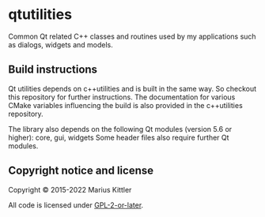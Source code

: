 # qtutilities
Common Qt related C++ classes and routines used by my applications such as dialogs, widgets and models.

## Build instructions
Qt utilities depends on c++utilities and is built in the same way. So checkout this repository for further
instructions. The documentation for various CMake variables influencing the build is also provided in the
c++utilities repository.

The library also depends on the following Qt modules (version 5.6 or higher): core, gui, widgets
Some header files also require further Qt modules.

## Copyright notice and license
Copyright © 2015-2022 Marius Kittler

All code is licensed under [GPL-2-or-later](LICENSE).
